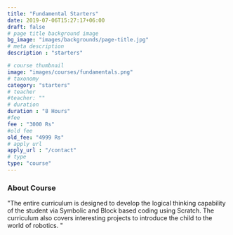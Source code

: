 ```yaml
---
title: "Fundamental Starters"
date: 2019-07-06T15:27:17+06:00
draft: false
# page title background image
bg_image: "images/backgrounds/page-title.jpg"
# meta description
description : "starters"

# course thumbnail
image: "images/courses/fundamentals.png"
# taxonomy
category: "starters"
# teacher
#teacher: ""
# duration
duration : "8 Hours"
#fee
fee : "3000 Rs"
#old fee
old_fee: "4999 Rs"
# apply url
apply_url : "/contact"
# type
type: "course"
---
```



### About Course

"The entire curriculum is designed to develop the logical thinking capability of the student via Symbolic and Block based coding using Scratch. The curriculum also covers interesting projects to introduce the child to the world of robotics.
"
 
</p>




